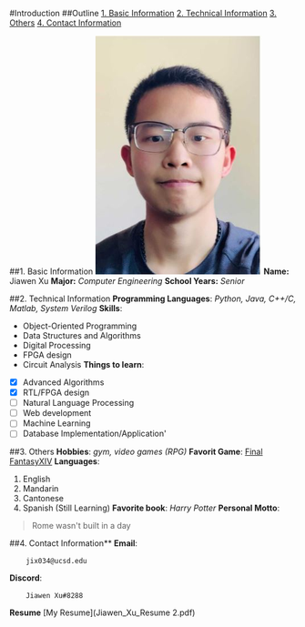 #Introduction
##Outline
[1. Basic Information]() 
[2. Technical Information]()
[3. Others]()
[4. Contact Information]()

##1. Basic Information
![image](Image.JPG)
__Name:__ Jiawen Xu
__Major:__ *Computer Engineering*
__School Years:__ *Senior*

##2. Technical Information
__Programming Languages__: *Python, Java, C++/C, Matlab, System Verilog*
__Skills__:
- Object-Oriented Programming
- Data Structures and Algorithms
- Digital Processing
- FPGA design
- Circuit Analysis
__Things to learn__:
- [X] Advanced Algorithms
- [X] RTL/FPGA design
- [ ] Natural Language Processing
- [ ] Web development
- [ ] Machine Learning
- [ ] Database Implementation/Application'

##3. Others
__Hobbies__: *gym, video games (RPG)*
__Favorit Game__: [Final FantasyXIV](https://en.wikipedia.org/wiki/Final_Fantasy_XIV)
__Languages__: 
1. English
2. Mandarin 
3. Cantonese
4. Spanish (Still Learning)
__Favorite book__: *Harry Potter*
__Personal Motto__:
> Rome wasn't built in a day

##4. Contact Information**
__Email__:
```
    jix034@ucsd.edu
```
__Discord__:
```
    Jiawen Xu#8288
```
__Resume__
[My Resume](Jiawen_Xu_Resume 2.pdf)